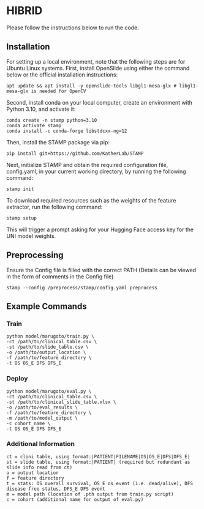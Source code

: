 # HIBRID
Please follow the instructions below to run the code.
## Installation 
For setting up a local environment, note that the following steps are for Ubuntu Linux systems. First, install OpenSlide using either the command below or the official installation instructions:
```
apt update && apt install -y openslide-tools libgl1-mesa-glx # libgl1-mesa-glx is needed for OpenCV
```
Second, install conda on your local computer, create an environment with Python 3.10, and activate it:
```
conda create -n stamp python=3.10
conda activate stamp
conda install -c conda-forge libstdcxx-ng=12
```
Then, install the STAMP package via pip:
```
pip install git+https://github.com/KatherLab/STAMP
```
Next, initialize STAMP and obtain the required configuration file, config.yaml, in your current working directory, by running the following command:
```
stamp init
```
To download required resources such as the weights of the feature extractor, run the following command:
```
stamp setup
```
This will trigger a prompt asking for your Hugging Face access key for the UNI model weights.
## Preprocessing
Ensure the Config file is filled with the correct PATH (Details can be viewed in the form of comments in the Config file)
```
stamp --config /preprocess/stamp/config.yaml preprocess  
```

## Example Commands
### Train
```
python model/marugoto/train.py \
-ct /path/to/clinical_table.csv \
-st /path/to/slide_table.csv \
-o /path/to/output_location \
-f /path/to/feature_directory \
-t OS OS_E DFS DFS_E
```
### Deploy
```
python model/marugoto/eval.py \
-ct /path/to/clinical_table.csv \
-st /path/to/clinical_slide_table.xlsx \
-o /path/to/eval_results \
-f /path/to/feature_directory \
-m /path/to/model_output \
-c cohort_name \
-t OS OS_E DFS DFS_E
```
### Additional Information
```
ct = clini table, using format:|PATIENT|FILENAME|OS|OS_E|DFS|DFS_E|
st = slide table, using format:|PATIENT| (required but redundant as slide info read from ct)
o = output location
f = feature directory
t = stats: OS overall survival, OS_E os event (i.e. dead/alive), DFS disease free status, DFS_E DFS event
m = model path (location of .pth output from train.py script)
c = cohort (additional name for output of eval.py)
```